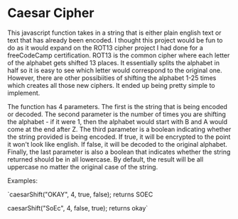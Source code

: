 # Caesar Cipher
This javascript function takes in a string that is either plain english text or text that has already been encoded. I thought this project would be fun to do as it would expand on the ROT13 cipher project I had done for a freeCodeCamp certification. ROT13 is the common cipher where each letter of the alphabet gets shifted 13 places. It essentially splits the alphabet in half so it is easy to see which letter would correspond to the original one. However, there are other possibiities of shifting the alphabet 1-25 times which creates all those new ciphers. It ended up being pretty simple to implement.

The function has 4 parameters. The first is the string that is being encoded or decoded. The second parameter is the number of times you are shifting the alphabet - if it were 1, then the alphabet would start with B and A would come at the end after Z. The third parameter is a boolean indicating whether the string provided is being encoded. If true, it will be encrypted to the point it won't look like english. If false, it will be decoded to the original alphabet. Finally, the last parameter is also a boolean that indicates whether the string returned should be in all lowercase. By default, the result will be all uppercase no matter the original case of the string.

Examples:

`caesarShift("OKAY", 4, true, false); returns SOEC

caesarShift("SoEc", 4, false, true); returns okay`
